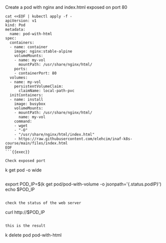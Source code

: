 
Create a pod with nginx and index.html exposed on port 80

```
cat <<EOF | kubectl apply -f -
apiVersion: v1
kind: Pod
metadata:
  name: pod-with-html
spec:
  containers:
  - name: container
    image: nginx:stable-alpine
    volumeMounts:
    - name: my-vol
      mountPath: /usr/share/nginx/html/
    ports:
    - containerPort: 80
  volumes:
  - name: my-vol
    persistentVolumeClaim:
      claimName: local-path-pvc
  initContainers:
  - name: install
    image: busybox
    volumeMounts:
    - mountPath: /usr/share/nginx/html/
      name: my-vol
    command:
    - wget
    - "-O"
    - "/usr/share/nginx/html/index.html"
    - https://raw.githubusercontent.com/elehcim/inaf-k8s-course/main/files/index.html
EOF
```{{exec}}

Check exposed port

```
k get pod -o wide
```{{exec}}

```
export POD_IP=$(k get pod/pod-with-volume -o jsonpath='{.status.podIP}')
echo $POD_IP
```{{execute}}

check the status of the web server

```
curl http://$POD_IP
```{{execute}}

this is the result

```
k delete pod pod-with-html
```{{exec}}

